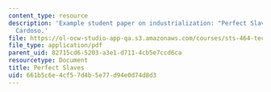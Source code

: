 ```yaml
---
content_type: resource
description: 'Example student paper on industrialization: "Perfect Slaves," by Daniel
  Cardoso.'
file: https://ol-ocw-studio-app-qa.s3.amazonaws.com/courses/sts-464-technology-and-the-literary-imagination-spring-2008/661b5c6e4cf57d4b5e77d94e0d74d8d3_dcardoso_wk4.pdf
file_type: application/pdf
parent_uid: 82715cd6-5203-a3e1-d711-4cb5e7ccd6ca
resourcetype: Document
title: Perfect Slaves
uid: 661b5c6e-4cf5-7d4b-5e77-d94e0d74d8d3
---
```

